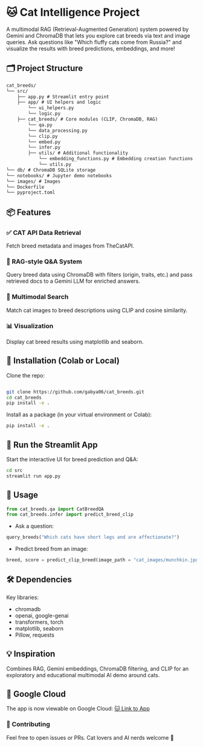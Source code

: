 # 🐱 Cat Intelligence Project
A multimodal RAG (Retrieval-Augmented Generation) system powered by Gemini and ChromaDB that lets you explore cat breeds via text and image queries. Ask questions like "Which fluffy cats come from Russia?" and visualize the results with breed predictions, embeddings, and more!

## 🗂 Project Structure
``` md
cat_breeds/ 
└── src/ 
    ├── app.py # Streamlit entry point 
    ├── app/ # UI helpers and logic 
        └── ui_helpers.py 
        └── logic.py 
    ├── cat_breeds/ # Core modules (CLIP, ChromaDB, RAG) 
        └── qa.py 
        └── data_processing.py 
        └── clip.py 
        └── embed.py
        └── infer.py
        ├── utils/ # Additional functionality
            └── embedding_functions.py # Embedding creation functions
            └── utils.py 
└── db/ # ChromaDB SQLite storage
└── notebooks/ # Jupyter demo notebooks
└── images/ # Images
└── Dockerfile
└── pyproject.toml
```

## 📦 Features
### ✅ CAT API Data Retrieval
Fetch breed metadata and images from TheCatAPI.

### 🧠 RAG-style Q&A System
Query breed data using ChromaDB with filters (origin, traits, etc.) and pass retrieved docs to a Gemini LLM for enriched answers.

### 🐾 Multimodal Search
Match cat images to breed descriptions using CLIP and cosine similarity.

### 📊 Visualization
Display cat breed results using matplotlib and seaborn.

## 🚀 Installation (Colab or Local)
Clone the repo:

``` bash

git clone https://github.com/gabya06/cat_breeds.git
cd cat_breeds
pip install -e .
``` 

Install as a package (in your virtual environment or Colab):

``` bash
pip install -e .
``` 

## 🐾 Run the Streamlit App

Start the interactive UI for breed prediction and Q&A:

```bash
cd src
streamlit run app.py
```

## 🧪 Usage
``` py
from cat_breeds.qa import CatBreedQA
from cat_breeds.infer import predict_breed_clip
```

* Ask a question:
``` py
query_breeds("Which cats have short legs and are affectionate?")
```

* Predict breed from an image:
``` py
breed, score = predict_clip_breed(image_path = "cat_images/munchkin.jpg", topk=1, return_similarity=True)
```

## 🛠 Dependencies
Key libraries:

* chromadb
* openai, google-genai
* transformers, torch
* matplotlib, seaborn
* Pillow, requests

## 💡 Inspiration
Combines RAG, Gemini embeddings, ChromaDB filtering, and CLIP for an exploratory and educational multimodal AI demo around cats.


## 📸 Google Cloud
The app is now viewable on Google Cloud:
[🐱 Link to App](https://cat-breeds-app-624036724229.us-east1.run.app/)


### 🤝 Contributing
Feel free to open issues or PRs. Cat lovers and AI nerds welcome 🐾

